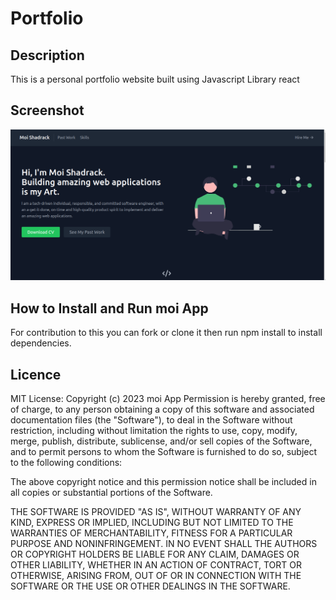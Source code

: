 # Portfolio

## Description
This is a personal portfolio website built using Javascript Library react 

## Screenshot
![Alt text](/src/assets/images/home.png?raw=true "Home page")


## How to Install and Run moi App
For contribution to this you can fork or clone it then run npm  install to install  dependencies.
## Licence
MIT License: Copyright (c) 2023 moi App Permission is hereby granted, free of charge, to any person obtaining a copy of this software and associated documentation files (the "Software"), to deal in the Software without restriction, including without limitation the rights to use, copy, modify, merge, publish, distribute, sublicense, and/or sell copies of the Software, and to permit persons to whom the Software is furnished to do so, subject to the following conditions:

The above copyright notice and this permission notice shall be included in all copies or substantial portions of the Software.

THE SOFTWARE IS PROVIDED "AS IS", WITHOUT WARRANTY OF ANY KIND, EXPRESS OR IMPLIED, INCLUDING BUT NOT LIMITED TO THE WARRANTIES OF MERCHANTABILITY, FITNESS FOR A PARTICULAR PURPOSE AND NONINFRINGEMENT. IN NO EVENT SHALL THE AUTHORS OR COPYRIGHT HOLDERS BE LIABLE FOR ANY CLAIM, DAMAGES OR OTHER LIABILITY, WHETHER IN AN ACTION OF CONTRACT, TORT OR OTHERWISE, ARISING FROM, OUT OF OR IN CONNECTION WITH THE SOFTWARE OR THE USE OR OTHER DEALINGS IN THE SOFTWARE.